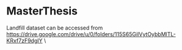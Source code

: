 # MasterThesis

Landfill dataset can be accessed from https://drive.google.com/drive/u/0/folders/115S65GiIVytOybbMlTL-KRxf7zF9dgIY \
